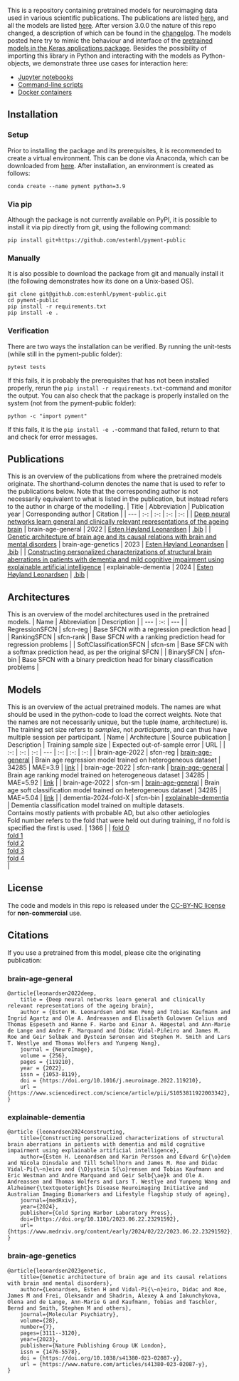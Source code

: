 This is a repository containing pretrained models for neuroimaging data used in various scientific publications. The publications are listed [here](#publications), and all the models are listed [here](#models). After version 3.0.0 the nature of this repo changed, a description of which can be found in the [changelog](CHANGELOG.md). The models posted here try to mimic the behaviour and interface of the [pretrained models in the Keras applications package](https://keras.io/api/applications/). Besides the possibility of importing this library in Python and interacting with the models as Python-objects, we demonstrate three use cases for interaction here:
- [Jupyter notebooks](notebooks)
- [Command-line scripts](scripts)
- [Docker containers](docker)

## Installation
### Setup
Prior to installing the package and its prerequisites, it is recommended to create a virtual environment. This can be done via Anaconda, which can be downloaded from [here](https://docs.anaconda.com/free/anaconda/install/). After installation, an environment is created as follows:
```
conda create --name pyment python=3.9
```

### Via pip
Although the package is not currently available on PyPI, it is possible to install it via pip directly from git, using the following command:
```
pip install git+https://github.com/estenhl/pyment-public
```

### Manually
It is also possible to download the package from git and manually install it (the following demonstrates how its done on a Unix-based OS).
```
git clone git@github.com:estenhl/pyment-public.git
cd pyment-public
pip install -r requirements.txt
pip install -e .
```

### Verification
There are two ways the installation can be verified. By running the unit-tests (while still in the pyment-public folder):
```
pytest tests
```
If this fails, it is probably the prerequisites that has not been installed properly, rerun
the ```pip install -r requirements.txt```-command and monitor the output. You can also check that the package is properly installed on the system (not from the pyment-public folder):
```
python -c "import pyment"
```
If this fails, it is the ```pip install -e .```-command that failed, return to that and check for error messages.

## Publications
This is an overview of the publications from where the pretrained models originate. The shorthand-column denotes the name that is used to refer to the publications below. Note that the corresponding author is not necessarily equivalent to what is listed in the publication, but instead refers to the author in charge of the modelling.
| Title | Abbreviation | Publication year | Corresponding author | Citation |
| --- | :-: | :-: | :-: | :-: |
| [Deep neural networks learn general and clinically relevant representations of the ageing brain](https://doi.org/10.1016/j.neuroimage.2022.119210) | brain-age-general | 2022 | [Esten Høyland Leonardsen](mailto:estenhl@uio.no) | [.bib](citations/brain-age-general.bib) |
| [Genetic architecture of brain age and its causal relations with brain and mental disorders](https://doi.org/10.1038/s41380-023-02087-y) | brain-age-genetics | 2023 | [Esten Høyland Leonardsen](mailto:estenhl@uio.no) | [.bib](citations/brain-age-genetics.bib) |
| [Constructing personalized characterizations of structural brain aberrations in patients with dementia and mild cognitive impairment using explainable artificial intelligence](https://doi.org/10.1101/2023.06.22.23291592) | explainable-dementia | 2024 | [Esten Høyland Leonardsen](mailto:estenhl@uio.no) | [.bib](citations/explainable-dementia.bib) |

## Architectures
This is an overview of the model architectures used in the pretrained models.
| Name | Abbreviation | Description |
| --- | :-: | --- |
| RegressionSFCN | sfcn-reg | Base SFCN with a regression prediction head |
| RankingSFCN | sfcn-rank | Base SFCN with a ranking prediction head for regression problems |
| SoftClassificationSFCN | sfcn-sm | Base SFCN with a softmax prediction head, as per the original SFCN |
| BinarySFCN | sfcn-bin | Base SFCN with a binary prediction head for binary classification problems |

## Models
This is an overview of the actual pretrained models. The names are what should be used in the python-code to load the correct weights. Note that the names are not necessarily unique, but the tuple (name, architecture) is. The training set size refers to _samples_, not _participants_, and can thus have multiple session per participant.
| Name | Architecture | Source publication | Description | Training sample size | Expected out-of-sample error | URL |
| :-: | :-: | :-: | --- | :-: | :-: | :-: |
| brain-age-2022 | sfcn-reg | [brain-age-general](http://doi.org/10.1016/j.neuroimage.2022.119210) | Brain age regression model trained on heterogeneous dataset | 34285 | MAE=3.9 | [link](https://api.github.com/repos/estenhl/pyment-public/git/blobs/f87a66558433308bb8a5ecfb6aaa784811c5cd45) |
| brain-age-2022 | sfcn-rank | [brain-age-general](http://doi.org/10.1016/j.neuroimage.2022.119210) | Brain age ranking model trained on heterogeneous dataset | 34285 | MAE=5.92 | [link](https://api.github.com/repos/estenhl/pyment-public/git/blobs/5d1bc5fc66327eb905acf81d9956f0391277b078) |
| brain-age-2022 | sfcn-sm | [brain-age-general](http://doi.org/10.1016/j.neuroimage.2022.119210) | Brain age soft classification model trained on heterogeneous dataset | 34285 | MAE=5.04 | [link](https://api.github.com/repos/estenhl/pyment-public/git/blobs/7b4f7bf4c989b80877b0bc0efe8b5125157788b5) |
| dementia-2024-fold-X | sfcn-bin | [explainable-dementia](http://doi.org/10.1101/2023.06.22.23291592) | Dementia classification model trained on multiple datasets.<br />Contains mostly patients with probable AD, but also other aetiologies<br />Fold number refers to the fold that were held out during training, if no fold is specified the first is used. | 1366 |  | [fold 0](https://api.github.com/repos/estenhl/pyment-public/git/blobs/1f43aafd2461d7e5b4f9ebb6d62e0f2ab363e1b8)<br /> [fold 1](https://api.github.com/repos/estenhl/pyment-public/git/blobs/a0da6b724f3c1477ae2f461c49a91b7d2f46ac72)<br /> [fold 2](https://api.github.com/repos/estenhl/pyment-public/git/blobs/cec0eb79f043a3415f5ab13977dfda24e1f7dc30)<br /> [fold 3](https://api.github.com/repos/estenhl/pyment-public/git/blobs/c885fee44d4839d37d8bcdfd970391788ee85004)<br /> [fold 4](https://api.github.com/repos/estenhl/pyment-public/git/blobs/35d3b0343b83a9851a140cab7baed2dd36e35185)<br /> |

## License
The code and models in this repo is released under the [CC-BY-NC license](LICENSE.md) for <b>non-commercial</b> use.

## Citations
If you use a pretrained from this model, please cite the originating publication:


### brain-age-general
```
@article{leonardsen2022deep,
    title = {Deep neural networks learn general and clinically relevant representations of the ageing brain},
    author = {Esten H. Leonardsen and Han Peng and Tobias Kaufmann and Ingrid Agartz and Ole A. Andreassen and Elisabeth Gulowsen Celius and Thomas Espeseth and Hanne F. Harbo and Einar A. Høgestøl and Ann-Marie de Lange and Andre F. Marquand and Didac Vidal-Piñeiro and James M. Roe and Geir Selbæk and Øystein Sørensen and Stephen M. Smith and Lars T. Westlye and Thomas Wolfers and Yunpeng Wang},
    journal = {NeuroImage},
    volume = {256},
    pages = {119210},
    year = {2022},
    issn = {1053-8119},
    doi = {https://doi.org/10.1016/j.neuroimage.2022.119210},
    url = {https://www.sciencedirect.com/science/article/pii/S1053811922003342},
}
```


### explainable-dementia
```
@article {leonardsen2024constructing,
    title={Constructing personalized characterizations of structural brain aberrations in patients with dementia and mild cognitive impairment using explainable artificial intelligence},
	author={Esten H. Leonardsen and Karin Persson and Edvard Gr{\o}dem and Nicola Dinsdale and Till Schellhorn and James M. Roe and Didac Vidal-Pi{\~n}eiro and {\O}ystein S{\o}rensen and Tobias Kaufmann and Eric Westman and Andre Marquand and Geir Selb{\ae}k and Ole A. Andreassen and Thomas Wolfers and Lars T. Westlye and Yunpeng Wang and Alzheimer{\textquoteright}s Disease Neuroimaging Initiative and Australian Imaging Biomarkers and Lifestyle flagship study of ageing},
	journal={medRxiv},
    year={2024},
	publisher={Cold Spring Harbor Laboratory Press},
	doi={https://doi.org/10.1101/2023.06.22.23291592},
	url={https://www.medrxiv.org/content/early/2024/02/22/2023.06.22.23291592},
}
```


### brain-age-genetics
```
@article{leonardsen2023genetic,
    title={Genetic architecture of brain age and its causal relations with brain and mental disorders},
    author={Leonardsen, Esten H and Vidal-Pi{\~n}eiro, Didac and Roe, James M and Frei, Oleksandr and Shadrin, Alexey A and Iakunchykova, Olena and de Lange, Ann-Marie G and Kaufmann, Tobias and Taschler, Bernd and Smith, Stephen M and others},
    journal={Molecular Psychiatry},
    volume={28},
    number={7},
    pages={3111--3120},
    year={2023},
    publisher={Nature Publishing Group UK London},
    issn = {1476-5578},
    doi = {https://doi.org/10.1038/s41380-023-02087-y},
    url = {https://www.nature.com/articles/s41380-023-02087-y},
}
```